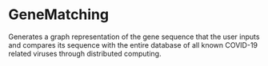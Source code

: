 # GeneMatching
Generates a graph representation of the gene sequence that the user inputs and compares its sequence with the entire database of all known COVID-19 related viruses through distributed computing.
